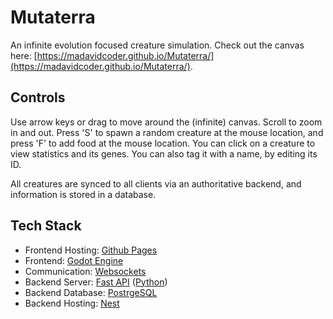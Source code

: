 # Mutaterra
An infinite evolution focused creature simulation. Check out the canvas here: [https://madavidcoder.github.io/Mutaterra/](https://madavidcoder.github.io/Mutaterra/).

## Controls
Use arrow keys or drag to move around the (infinite) canvas. Scroll to zoom in and out. Press 'S' to spawn a random creature at the mouse location, and press 'F' to add food at the mouse location. You can click on a creature to view statistics and its genes. You can also tag it with a name, by editing its ID.

All creatures are synced to all clients via an authoritative backend, and information is stored in a database.

## Tech Stack
- Frontend Hosting: [Github Pages](https://pages.github.com/)
- Frontend: [Godot Engine](https://godotengine.org/)
- Communication: [Websockets](https://websocket.org/)
- Backend Server: [Fast API](https://fastapi.tiangolo.com/) ([Python](https://www.python.org/))
- Backend Database: [PostrgeSQL](https://www.postgresql.org/)
- Backend Hosting: [Nest](https://hackclub.app/)
